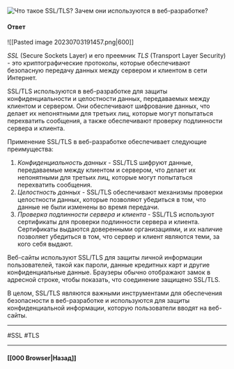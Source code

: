 ![Что такое `SSL`/`TLS`? Зачем они используются в веб-разработке?](https://youtu.be/-mWa7erZu64?t=663)

#### Ответ

![[Pasted image 20230703191457.png|600]]

*SSL* (Secure Sockets Layer) и его преемник *TLS* (Transport Layer Security) - это криптографические протоколы, которые обеспечивают безопасную передачу данных между сервером и клиентом в сети Интернет.

SSL/TLS используются в веб-разработке для защиты конфиденциальности и целостности данных, передаваемых между клиентом и сервером. Они обеспечивают шифрование данных, что делает их непонятными для третьих лиц, которые могут попытаться перехватить сообщения, а также обеспечивают проверку подлинности сервера и клиента.

Применение SSL/TLS в веб-разработке обеспечивает следующие преимущества:
1. *Конфиденциальность данных* - SSL/TLS шифруют данные, передаваемые между клиентом и сервером, что делает их непонятными для третьих лиц, которые могут попытаться перехватить сообщения.
2. *Целостность данных* - SSL/TLS обеспечивают механизмы проверки целостности данных, которые позволяют убедиться в том, что данные не были изменены во время передачи.
3. *Проверка подлинности сервера и клиента* - SSL/TLS используют сертификаты для проверки подлинности сервера и клиента. Сертификаты выдаются доверенными организациями, и их наличие позволяет убедиться в том, что сервер и клиент являются теми, за кого себя выдают.
    
Веб-сайты используют SSL/TLS для защиты личной информации пользователей, такой как пароли, данные кредитных карт и другие конфиденциальные данные. Браузеры обычно отображают замок в адресной строке, чтобы показать, что соединение защищено SSL/TLS.

В целом, SSL/TLS являются важными инструментами для обеспечения безопасности в веб-разработке и используются для защиты конфиденциальной информации, которую пользователи вводят на веб-сайты.

___
#SSL #TLS

___

#### [[000 Browser|Назад]]